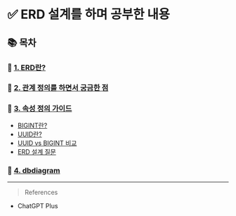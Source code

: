 # ✅ ERD 설계를 하며 공부한 내용
## 📚 목차

### 📌 [1. ERD란?](1_ERD_공부.md)

### 📌 [2. 관계 정의를 하면서 궁금한 점](2_관계_정의.md)

### 📌 [3. 속성 정의 가이드](3_속성_정의.md)
- [BIGINT란?](실전_고민&질문_정리/BIGINT_정리.md)
- [UUID란?](실전_고민&질문_정리/UUID_정리.md)
- [UUID vs BIGINT 비교](실전_고민&질문_정리/UUID_BIGINT_비교.md)
- [ERD 설계 질문](실전_고민&질문_정리/ERD_질문.md)

### 📌 [4. dbdiagram](4_dbdiagram_공부.md)

---

> References
- ChatGPT Plus
